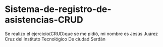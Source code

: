 # Sistema-de-registro-de-asistencias-CRUD
Se realizo el ejercicio(CRUD)que se me pidió, mi nombre es Jesús Juárez Cruz del Instituto Tecnológico De ciudad Serdán
